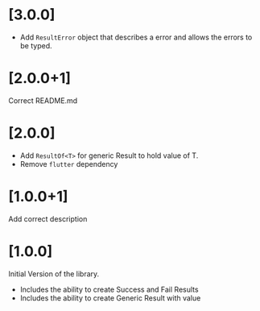 # [3.0.0]

* Add `ResultError` object that describes a error and allows the errors to be typed.

# [2.0.0+1]

Correct README.md

# [2.0.0]

* Add `ResultOf<T>` for generic Result to hold value of T.
* Remove `flutter` dependency
# [1.0.0+1]

Add correct description

# [1.0.0]

Initial Version of the library.

* Includes the ability to create Success and Fail Results
* Includes the ability to create Generic Result with value
